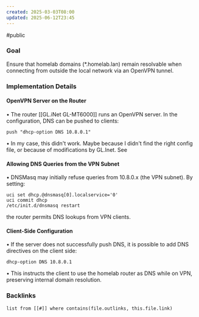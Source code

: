 ```yaml
---
created: 2025-03-03T08:00
updated: 2025-06-12T23:45
---
```

#public  
### Goal

Ensure that homelab domains (*.homelab.lan) remain resolvable when connecting from outside the local network via an OpenVPN tunnel.

  

### Implementation Details

#### OpenVPN Server on the Router

• The router [[GL.iNet GL-MT6000]] runs an OpenVPN server. In the configuration, DNS can be pushed to clients:
```
push "dhcp-option DNS 10.8.0.1"
```

• In my case, this didn't work. Maybe because I didn't find the right config file, or because of modifications by GL.Inet. See 

  

#### Allowing DNS Queries from the VPN Subnet

• DNSMasq may initially refuse queries from 10.8.0.x (the VPN subnet). By setting:

```
uci set dhcp.@dnsmasq[0].localservice='0'
uci commit dhcp
/etc/init.d/dnsmasq restart
```

the router permits DNS lookups from VPN clients.

  

#### Client-Side Configuration

• If the server does not successfully push DNS, it is possible to add DNS directives on the client side:

```
dhcp-option DNS 10.8.0.1
```

  

• This instructs the client to use the homelab router as DNS while on VPN, preserving internal domain resolution.



### Backlinks
```dataview 
list from [[#]] where contains(file.outlinks, this.file.link)
```

